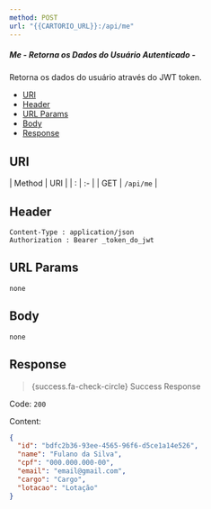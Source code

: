 ```yaml
---
method: POST
url: "{{CARTORIO_URL}}:/api/me"
---
```



##### Me - Retorna os Dados do Usuário Autenticado - 

Retorna os dados do usuário através do JWT token.



- [URI](#uri)
- [Header](#header)
- [URL Params](#params)
- [Body](#body)
- [Response](#response)

<a name="uri"></a>
## URI

| Method | URI | 
| : |   :-   |
| GET | `/api/me` |

<a name="header"></a>
## Header

```markup 
Content-Type : application/json
Authorization : Bearer _token_do_jwt
```

<a name="params"></a>
## URL Params

```markup 
none
```

<a name="body"></a>
## Body

```markup 
none
```

<a name="response"></a>
## Response

> {success.fa-check-circle} Success Response

Code: `200`

Content:

```json 
{
  "id": "bdfc2b36-93ee-4565-96f6-d5ce1a14e526",
  "name": "Fulano da Silva",
  "cpf": "000.000.000-00",
  "email": "email@gmail.com",
  "cargo": "Cargo",
  "lotacao": "Lotação"
}
```